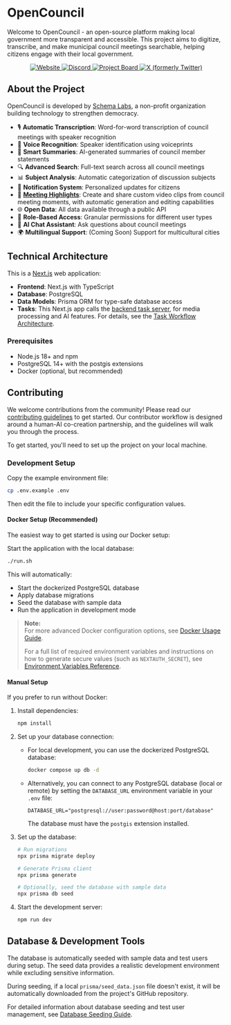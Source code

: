 # OpenCouncil

Welcome to OpenCouncil - an open-source platform making local government more transparent and accessible. This project aims to digitize, transcribe, and make municipal council meetings searchable, helping citizens engage with their local government.

<p align="center">
  <a href="https://www.opencouncil.gr" target="_blank">
    <img src="https://img.shields.io/badge/Website-5A6978?style=for-the-badge" alt="Website">
  </a>
  <a href="https://discord.gg/VdwtVG43WB" target="_blank">
    <img src="https://img.shields.io/badge/Discord-7289DA?style=for-the-badge&logo=discord&logoColor=white" alt="Discord">
  </a>
  <a href="https://github.com/orgs/schemalabz/projects/1" target="_blank">
    <img src="https://img.shields.io/badge/Project%20Board-000000?style=for-the-badge&logo=github&logoColor=white" alt="Project Board">
  </a>
  <a href="https://twitter.com/opencouncil_gr" target="_blank">
    <img src="https://img.shields.io/badge/X-000000?style=for-the-badge&logo=x&logoColor=white" alt="X (formerly Twitter)">
  </a>
</p>

## About the Project

OpenCouncil is developed by [Schema Labs](https://schemalabs.gr), a non-profit organization building technology to strengthen democracy.

- 🎙️ **Automatic Transcription**: Word-for-word transcription of council meetings with speaker recognition
- 🎯 **Voice Recognition**: Speaker identification using voiceprints
- 📝 **Smart Summaries**: AI-generated summaries of council member statements
- 🔍 **Advanced Search**: Full-text search across all council meetings
- 📊 **Subject Analysis**: Automatic categorization of discussion subjects
- 📢 **Notification System**: Personalized updates for citizens
- 🎥 [**Meeting Highlights**](./docs/guides/meeting-highlights.md): Create and share custom video clips from council meeting moments, with automatic generation and editing capabilities
- 🌐 **Open Data**: All data available through a public API
- 🔐 **Role-Based Access**: Granular permissions for different user types
- 🤖 **AI Chat Assistant**: Ask questions about council meetings
- 🌍 **Multilingual Support**: (Coming Soon) Support for multicultural cities

## Technical Architecture

This is a [Next.js](https://nextjs.org/) web application:

- **Frontend**: Next.js with TypeScript
- **Database**: PostgreSQL
- **Data Models**: Prisma ORM for type-safe database access
- **Tasks**: This Next.js app calls the [backend task server](https://github.com/schemalabz/opencouncil-tasks), for media processing and AI features. For details, see the [Task Workflow Architecture](./docs/task-architecture.md).

### Prerequisites

- Node.js 18+ and npm
- PostgreSQL 14+ with the postgis extensions
- Docker (optional, but recommended)

## Contributing

We welcome contributions from the community! Please read our [contributing guidelines](./CONTRIBUTING.md) to get started. Our contributor workflow is designed around a human-AI co-creation partnership, and the guidelines will walk you through the process.

To get started, you'll need to set up the project on your local machine.

### Development Setup

Copy the example environment file:
   ```bash
   cp .env.example .env
   ```
Then edit the file to include your specific configuration values.

#### Docker Setup (Recommended)

The easiest way to get started is using our Docker setup:

Start the application with the local database:
   ```bash
   ./run.sh
   ```

This will automatically:
- Start the dockerized PostgreSQL database
- Apply database migrations
- Seed the database with sample data
- Run the application in development mode


> **Note:**  
> For more advanced Docker configuration options, see [Docker Usage Guide](./docs/docker-usage.md).
> 
> For a full list of required environment variables and instructions on how to generate secure values (such as `NEXTAUTH_SECRET`), see [Environment Variables Reference](./docs/environment-variables.md).

#### Manual Setup

If you prefer to run without Docker:

1. Install dependencies:
   ```bash
   npm install
   ```

2. Set up your database connection:
   - For local development, you can use the dockerized PostgreSQL database:
     ```bash
     docker compose up db -d
     ```
   - Alternatively, you can connect to any PostgreSQL database (local or remote) by setting the `DATABASE_URL` environment variable in your `.env` file:
     ```
     DATABASE_URL="postgresql://user:password@host:port/database"
     ```
     The database must have the `postgis` extension installed.

3. Set up the database:
   ```bash
   # Run migrations
   npx prisma migrate deploy
   
   # Generate Prisma client
   npx prisma generate
   
   # Optionally, seed the database with sample data
   npx prisma db seed
   ```

4. Start the development server:
   ```bash
   npm run dev
   ```

## Database & Development Tools

The database is automatically seeded with sample data and test users during setup. The seed data provides a realistic development environment while excluding sensitive information.

During seeding, if a local `prisma/seed_data.json` file doesn't exist, it will be automatically downloaded from the project's GitHub repository.

For detailed information about database seeding and test user management, see [Database Seeding Guide](./docs/database-seeding.md).
